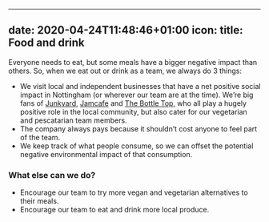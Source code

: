 
---
date: 2020-04-24T11:48:46+01:00
icon:
title: Food and drink
---

<p>Everyone needs to eat, but some meals have a bigger negative impact than others. So, when we eat out or drink as a team, we always do 3 things:</p>
<ul><li>We visit local and independent businesses that have a net positive social impact in Nottingham (or wherever our team are at the time). We’re big fans of <a href="https://junkbars.com/" target="_blank" rel="noreferrer noopener">Junkyard</a>, <a href="https://www.jamcafe.co.uk/" target="_blank" rel="noreferrer noopener">Jamcafe</a> and <a href="https://thebottletopnotts.co.uk/" target="_blank" rel="noreferrer noopener">The Bottle Top</a>, who all play a hugely positive role in the local community, but also cater for our vegetarian and pescatarian team members.</li><li>The company always pays because it shouldn’t cost anyone to feel part of the team.</li><li>We keep track of what people consume, so we can offset the potential negative environmental impact of that consumption.</li></ul><h3>What else can we do?</h3>
<ul><li>Encourage our team to try more vegan and vegetarian alternatives to their meals.</li><li>Encourage our team to eat and drink more local produce.</li></ul>
